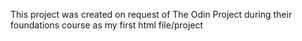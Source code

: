 This project was created on request of The Odin Project during their foundations course as my first html file/project 
